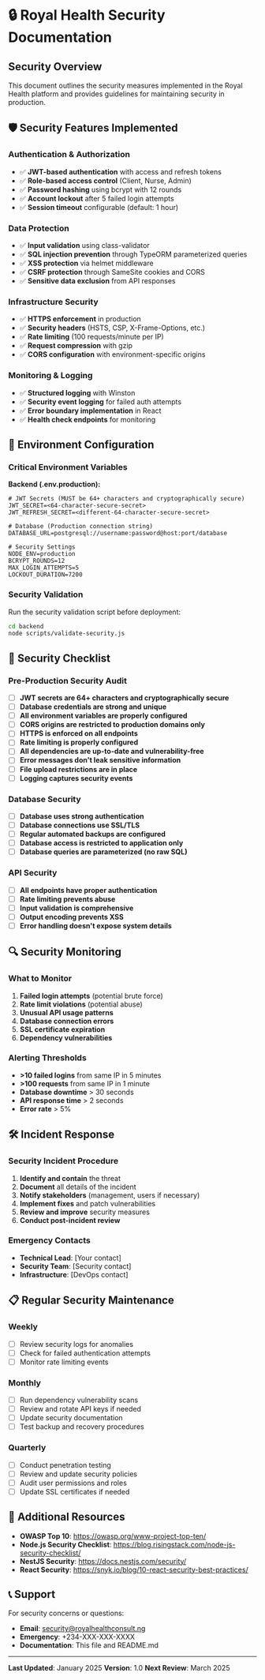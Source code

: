 # 🔒 Royal Health Security Documentation

## **Security Overview**

This document outlines the security measures implemented in the Royal Health platform and provides guidelines for maintaining security in production.

## **🛡️ Security Features Implemented**

### **Authentication & Authorization**
- ✅ **JWT-based authentication** with access and refresh tokens
- ✅ **Role-based access control** (Client, Nurse, Admin)
- ✅ **Password hashing** using bcrypt with 12 rounds
- ✅ **Account lockout** after 5 failed login attempts
- ✅ **Session timeout** configurable (default: 1 hour)

### **Data Protection**
- ✅ **Input validation** using class-validator
- ✅ **SQL injection prevention** through TypeORM parameterized queries
- ✅ **XSS protection** via helmet middleware
- ✅ **CSRF protection** through SameSite cookies and CORS
- ✅ **Sensitive data exclusion** from API responses

### **Infrastructure Security**
- ✅ **HTTPS enforcement** in production
- ✅ **Security headers** (HSTS, CSP, X-Frame-Options, etc.)
- ✅ **Rate limiting** (100 requests/minute per IP)
- ✅ **Request compression** with gzip
- ✅ **CORS configuration** with environment-specific origins

### **Monitoring & Logging**
- ✅ **Structured logging** with Winston
- ✅ **Security event logging** for failed auth attempts
- ✅ **Error boundary implementation** in React
- ✅ **Health check endpoints** for monitoring

## **🔐 Environment Configuration**

### **Critical Environment Variables**

**Backend (.env.production):**
```env
# JWT Secrets (MUST be 64+ characters and cryptographically secure)
JWT_SECRET=<64-character-secure-secret>
JWT_REFRESH_SECRET=<different-64-character-secure-secret>

# Database (Production connection string)
DATABASE_URL=postgresql://username:password@host:port/database

# Security Settings
NODE_ENV=production
BCRYPT_ROUNDS=12
MAX_LOGIN_ATTEMPTS=5
LOCKOUT_DURATION=7200
```

### **Security Validation**

Run the security validation script before deployment:
```bash
cd backend
node scripts/validate-security.js
```

## **🚨 Security Checklist**

### **Pre-Production Security Audit**

- [ ] **JWT secrets are 64+ characters and cryptographically secure**
- [ ] **Database credentials are strong and unique**
- [ ] **All environment variables are properly configured**
- [ ] **CORS origins are restricted to production domains only**
- [ ] **HTTPS is enforced on all endpoints**
- [ ] **Rate limiting is properly configured**
- [ ] **All dependencies are up-to-date and vulnerability-free**
- [ ] **Error messages don't leak sensitive information**
- [ ] **File upload restrictions are in place**
- [ ] **Logging captures security events**

### **Database Security**
- [ ] **Database uses strong authentication**
- [ ] **Database connections use SSL/TLS**
- [ ] **Regular automated backups are configured**
- [ ] **Database access is restricted to application only**
- [ ] **Database queries are parameterized (no raw SQL)**

### **API Security**
- [ ] **All endpoints have proper authentication**
- [ ] **Rate limiting prevents abuse**
- [ ] **Input validation is comprehensive**
- [ ] **Output encoding prevents XSS**
- [ ] **Error handling doesn't expose system details**

## **🔍 Security Monitoring**

### **What to Monitor**
1. **Failed login attempts** (potential brute force)
2. **Rate limit violations** (potential abuse)
3. **Unusual API usage patterns**
4. **Database connection errors**
5. **SSL certificate expiration**
6. **Dependency vulnerabilities**

### **Alerting Thresholds**
- **>10 failed logins** from same IP in 5 minutes
- **>100 requests** from same IP in 1 minute
- **Database downtime** > 30 seconds
- **API response time** > 2 seconds
- **Error rate** > 5%

## **🛠️ Incident Response**

### **Security Incident Procedure**
1. **Identify and contain** the threat
2. **Document** all details of the incident
3. **Notify stakeholders** (management, users if necessary)
4. **Implement fixes** and patch vulnerabilities
5. **Review and improve** security measures
6. **Conduct post-incident review**

### **Emergency Contacts**
- **Technical Lead**: [Your contact]
- **Security Team**: [Security contact]
- **Infrastructure**: [DevOps contact]

## **📋 Regular Security Maintenance**

### **Weekly**
- [ ] Review security logs for anomalies
- [ ] Check for failed authentication attempts
- [ ] Monitor rate limiting events

### **Monthly**
- [ ] Run dependency vulnerability scans
- [ ] Review and rotate API keys if needed
- [ ] Update security documentation
- [ ] Test backup and recovery procedures

### **Quarterly**
- [ ] Conduct penetration testing
- [ ] Review and update security policies
- [ ] Audit user permissions and roles
- [ ] Update SSL certificates if needed

## **🔗 Additional Resources**

- **OWASP Top 10**: https://owasp.org/www-project-top-ten/
- **Node.js Security Checklist**: https://blog.risingstack.com/node-js-security-checklist/
- **NestJS Security**: https://docs.nestjs.com/security/
- **React Security**: https://snyk.io/blog/10-react-security-best-practices/

## **📞 Support**

For security concerns or questions:
- **Email**: security@royalhealthconsult.ng
- **Emergency**: +234-XXX-XXX-XXXX
- **Documentation**: This file and README.md

---

**Last Updated**: January 2025
**Version**: 1.0
**Next Review**: March 2025